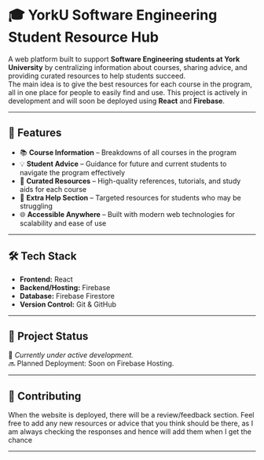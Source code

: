 # 🎓 YorkU Software Engineering Student Resource Hub  

A web platform built to support **Software Engineering students at York University** by centralizing information about courses, sharing advice, and providing curated resources to help students succeed.  
The main idea is to give the best resources for each course in the program, all in one place for people to easily find and use.
This project is actively in development and will soon be deployed using **React** and **Firebase**.  

---

## 🚀 Features  

- 📚 **Course Information** – Breakdowns of all courses in the program  
- 💡 **Student Advice** – Guidance for future and current students to navigate the program effectively  
- 🔗 **Curated Resources** – High-quality references, tutorials, and study aids for each course  
- 📝 **Extra Help Section** – Targeted resources for students who may be struggling  
- 🌐 **Accessible Anywhere** – Built with modern web technologies for scalability and ease of use  

---

## 🛠️ Tech Stack  

- **Frontend:** React  
- **Backend/Hosting:** Firebase  
- **Database:** Firebase Firestore  
- **Version Control:** Git & GitHub  

---

## 📌 Project Status  

🚧 *Currently under active development.*  
🔜 Planned Deployment: Soon on Firebase Hosting.  

---

## 🤝 Contributing  

When the website is deployed, there will be a review/feedback section. Feel free to add any new resources or advice that you think should be there, as I am always checking the responses
and hence will add them when I get the chance

---

